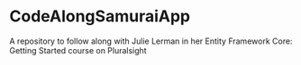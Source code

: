 # CodeAlongSamuraiApp
A repository to follow along with Julie Lerman in her Entity Framework Core: Getting Started course on Pluralsight
